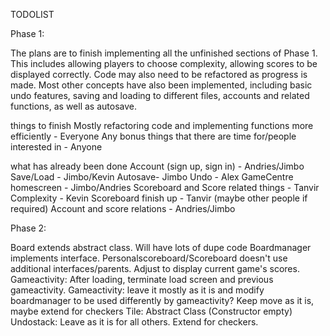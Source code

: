 TODOLIST


Phase 1:

The plans are to finish implementing all the unfinished sections of Phase 1. This includes allowing players to choose
complexity, allowing scores to be displayed correctly. Code may also need to be refactored as progress is made. Most
other concepts have also been implemented, including basic undo features, saving and loading to different files,
accounts and related functions, as well as autosave.

things to finish
Mostly refactoring code and implementing functions more efficiently - Everyone
Any bonus things that there are time for/people interested in - Anyone

what has already been done
Account (sign up, sign in) - Andries/Jimbo
Save/Load - Jimbo/Kevin
Autosave- Jimbo
Undo - Alex
GameCentre homescreen - Jimbo/Andries
Scoreboard and Score related things - Tanvir
Complexity - Kevin
Scoreboard finish up - Tanvir (maybe other people if required)
Account and score relations - Andries/Jimbo

Phase 2:

Board extends abstract class. Will have lots of dupe code
Boardmanager implements interface.
Personalscoreboard/Scoreboard doesn't use additional interfaces/parents. Adjust to display current game's scores.
Gameactivity: After loading, terminate load screen and previous gameactivity.
Gameactivity: leave it mostly as it is and modify boardmanager to be used differently by gameactivity?
Keep move as it is, maybe extend for checkers
Tile: Abstract Class (Constructor empty)
Undostack: Leave as it is for all others. Extend for checkers.
